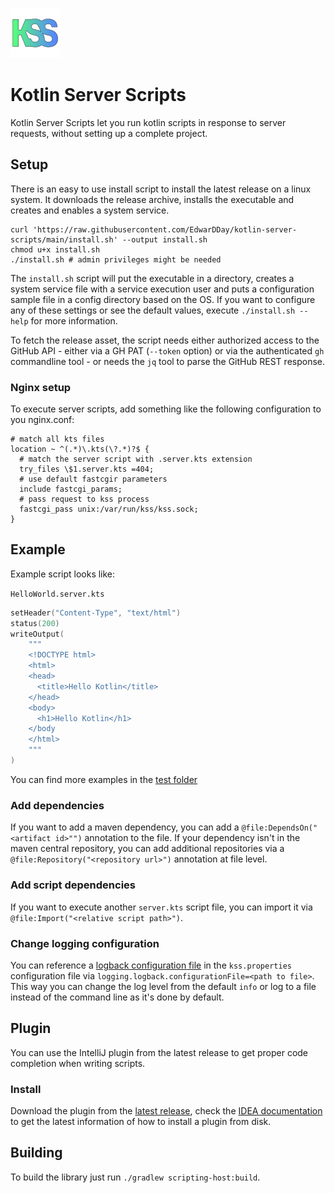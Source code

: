 ![KSS Logo](IdeaPlugin/src/main/resources/META-INF/pluginIcon.svg)

# Kotlin Server Scripts

Kotlin Server Scripts let you run kotlin scripts in response to server requests, without setting up a complete project.

## Setup

There is an easy to use install script to install the latest release on a linux system. It downloads the release
archive, installs the executable and creates and enables a system service.

```shell
curl 'https://raw.githubusercontent.com/EdwarDDay/kotlin-server-scripts/main/install.sh' --output install.sh
chmod u+x install.sh
./install.sh # admin privileges might be needed
```

The `install.sh` script will put the executable in a directory, creates a system service file with a service execution
user and puts a configuration sample file in a config directory based on the OS. If you want to configure any of these
settings or see the default values, execute `./install.sh --help` for more information.

To fetch the release asset, the script needs either authorized access to the GitHub API - either via a GH PAT
(`--token` option) or via the authenticated `gh` commandline tool - or needs the `jq` tool to parse the GitHub REST
response.

### Nginx setup

To execute server scripts, add something like the following configuration to you nginx.conf:

```nginx
# match all kts files
location ~ ^(.*)\.kts(\?.*)?$ {
  # match the server script with .server.kts extension
  try_files \$1.server.kts =404;
  # use default fastcgir parameters
  include fastcgi_params;
  # pass request to kss process
  fastcgi_pass unix:/var/run/kss/kss.sock;
}
```

## Example

Example script looks like:

`HelloWorld.server.kts`
```kotlin
setHeader("Content-Type", "text/html")
status(200)
writeOutput(
    """
    <!DOCTYPE html>
    <html>
    <head>
      <title>Hello Kotlin</title>
    </head>
    <body>
      <h1>Hello Kotlin</h1>
    </body
    </html>
    """
)
```

You can find more examples in the [test folder](scripting-host/src/test/resources)

### Add dependencies

If you want to add a maven dependency, you can add a `@file:DependsOn("<artifact id>"")` annotation to the file. If your
dependency isn't in the maven central repository, you can add additional repositories via a
`@file:Repository("<repository url>")` annotation at file level.

### Add script dependencies

If you want to execute another `server.kts` script file, you can import it via `@file:Import("<relative script path>")`.

### Change logging configuration

You can reference a [logback configuration file](https://logback.qos.ch/manual/configuration.html) in the
`kss.properties` configuration file via `logging.logback.configurationFile=<path to file>`. This way you can change the
log level from the default `info` or log to a file instead of the command line as it's done by default.

## Plugin

You can use the IntelliJ plugin from the latest release to get proper code completion when writing scripts.

### Install

Download the plugin from the [latest release](https://github.com/EdwarDDay/kotlin-server-scripts/releases/latest),
check the [IDEA documentation](https://www.jetbrains.com/help/idea/managing-plugins.html#install_plugin_from_disk) to
get the latest information of how to install a plugin from disk.

## Building

To build the library just run `./gradlew scripting-host:build`.
